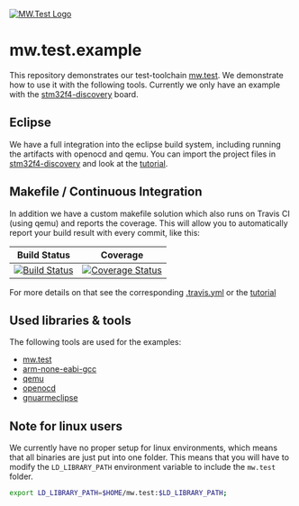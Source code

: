 
[![MW.Test Logo](https://raw.githubusercontent.com/mw-sc/mw.test/master/mw.test.png)](https://github.com/mw-sc/mw.test)

# mw.test.example


This repository demonstrates our test-toolchain [mw.test](https://github.com/mw-sc/mw.test). We demonstrate how to use it with the following tools. Currently we only have an example with the [stm32f4-discovery](http://www.st.com/en/evaluation-tools/stm32f4discovery.html) board.

## Eclipse

We have a full integration into the eclipse build system, including running the artifacts with openocd and qemu. You can import the project files in [stm32f4-discovery](https://github.com/mw-sc/mw.test.example/tree/master/stm32f4-discovery) and look at the [tutorial](https://github.com/mw-sc/mw.test.example/blob/master/stm32f4-discovery/eclipse.md).

## Makefile / Continuous Integration

In addition we have a custom makefile solution which also runs on Travis CI (using qemu) and reports the coverage. This will allow you to automatically report your build result with every commit, like this:

| Build Status | Coverage |
|--------------|----------|
| [![Build Status](https://travis-ci.org/mw-sc/mw.test.example.svg?branch=master)](https://travis-ci.org/mw-sc/mw.test.example) | [![Coverage Status](https://coveralls.io/repos/github/mw-sc/mw.test.example/badge.svg?branch=master)](https://coveralls.io/github/mw-sc/mw.test.example?branch=master) |

For more details on that see the corresponding [.travis.yml](https://github.com/mw-sc/mw.test.example/blob/master/.travis.yml) or the [tutorial](https://github.com/mw-sc/mw.test.example/blob/master/stm32f4-discovery/makefile.md)

## Used libraries & tools

The following tools are used for the examples:

 - [mw.test](https://bintray.com/mw-sc/mw.test/mw.test)
 - [arm-none-eabi-gcc](https://developer.arm.com/open-source/gnu-toolchain/gnu-rm/downloads)
 - [qemu](http://gnuarmeclipse.github.io/qemu)
 - [openocd](http://gnuarmeclipse.github.io/openocd)
 - [gnuarmeclipse](http://gnuarmeclipse.github.io)


## Note for linux users

We currently have no proper setup for linux environments, which means that all binaries are just put into one folder. This means that you will have to modify the `LD_LIBRARY_PATH` environment variable to include the `mw.test` folder.

```sh
export LD_LIBRARY_PATH=$HOME/mw.test:$LD_LIBRARY_PATH;
```